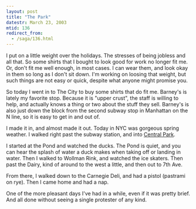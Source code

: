 ```yaml
---
layout: post
title: "The Park"
datestr: March 23, 2003
mtid: 136
redirect_from:
  - /saga/136.html
---
```


I put on a little weight over the holidays.  The stresses of being jobless and all that.  So some shirts that I bought to look good for work no longer fit me.  Or, don't fit me well enough, in most cases.  I can wear them, and look okay in them so long as I don't sit down.  I'm working on loosing that weight, but such things are not easy or quick, despite what anyone might promise you.

So today I went in to The City to buy some shirts that do fit me.  Barney's is lately my favorite stop.  Because it is "upper crust", the staff is willing to help, and actually knows a thing or two about the stuff they sell.  Barney's is also just down the block from the second subway stop in Manhattan on the N line, so it is easy to get in and out of.

I made it in, and almost made it out.  Today in NYC was gorgeous spring weather.
I walked right past the subway station, and into
[Central Park](http://www.centralparknyc.org).

I started at the Pond and watched the ducks.  The Pond is quiet, and you can
hear the splash of water a duck makes when taking off or landing in water.  Then
I walked to Wollman Rink, and watched the ice skaters.  Then past the Dairy, kind
of around to the west a little, and then out to 7th Ave.

From there, I walked down to the Carnegie Deli, and had a pistol (pastrami on rye).
Then I came home and had a nap.

One of the more pleasant days I've had in a while, even if it was pretty brief.
And all done without seeing a single protester of any kind.
